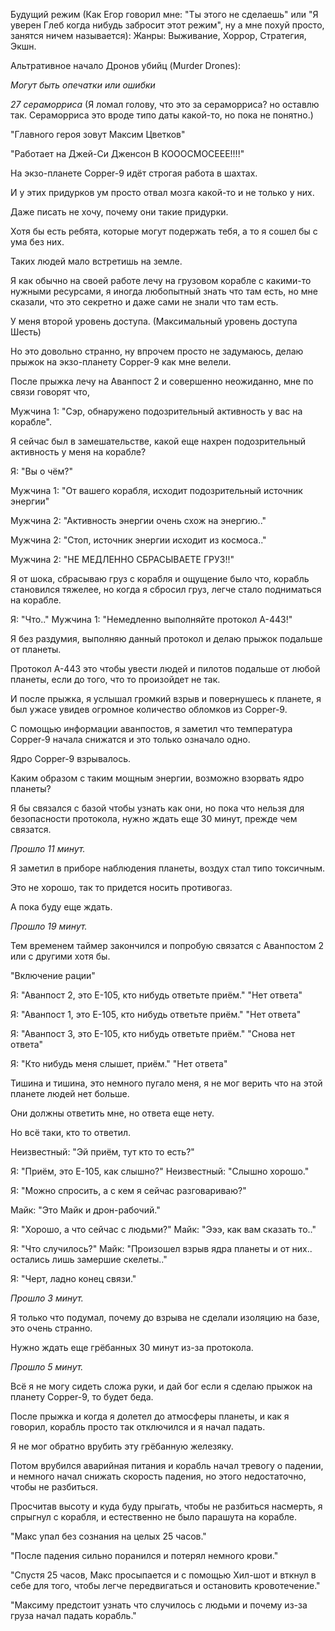 Будущий режим (Как Егор говорил мне: "Ты этого не сделаешь" или "Я уверен Глеб когда нибудь забросит этот режим", ну а мне похуй просто, занятся ничем называется): 
Жанры: Выживание, Хоррор, Стратегия, Экшн.

Альтративное начало Дронов убийц (Murder Drones): 

*Могут быть опечатки или ошибки* 

*27 сераморриса* (Я ломал голову, что это за сераморриса? но оставлю так. Сераморриса это вроде типо даты какой-то, но пока не понятно.)

"Главного героя зовут Максим Цветков"

"Работает на Джей-Си Дженсон В КОООСМОСЕЕЕ!!!!" 

На экзо-планете Copper-9 идёт строгая работа в шахтах. 

И у этих придурков ум просто отвал мозга какой-то и не только у них. 

Даже писать не хочу, почему они такие придурки.

Хотя бы есть ребята, которые могут подержать тебя, а то я сошел бы с ума без них.

Таких людей мало встретишь на земле.

Я как обычно на своей работе лечу на грузовом корабле с какими-то нужными ресурсами, я иногда любопытный знать что там есть, но мне сказали, что это секретно и даже сами не знали что там есть.

У меня второй уровень доступа. (Максимальный уровень доступа Шесть)

Но это довольно странно, ну впрочем просто не задумаюсь, делаю прыжок на экзо-планету Copper-9 как мне велели.

После прыжка лечу на Аванпост 2 и совершенно неожиданно, мне по связи говорят что,

Мужчина 1: "Сэр, обнаружено подозрительный активность у вас на корабле".

Я сейчас был в замешательстве, какой еще нахрен подозрительный активность у меня на корабле?

Я: "Вы о чём?"

Мужчина 1: "От вашего корабля, исходит подозрительный источник энергии"

Мужчина 2: "Активность энергии очень схож на энергию.."

Мужчина 2: "Стоп, источник энергии исходит из космоса.."

Мужчина 2: "НЕ МЕДЛЕННО СБРАСЫВАЕТЕ ГРУЗ!!"

Я от шока, сбрасываю груз с корабля и ощущение было что, корабль становился тяжелее, но когда я сбросил груз, легче стало подниматься на корабле.

Я: "Что.."
Мужчина 1: "Немедленно выполняйте протокол A-443!"

Я без раздумия, выполняю данный протокол и делаю прыжок подальше от планеты. 

Протокол А-443 это чтобы увести людей и пилотов подальше от любой планеты, если до того, что то произойдет не так. 

И после прыжка, я услышал громкий взрыв и повернушесь к планете, я был ужасе увидев огромное количество обломков из Copper-9.

С помощью информации аванпостов, я заметил что температура Copper-9 начала снижатся и это только означало одно.

Ядро Copper-9 взрывалось.

Каким образом с таким мощным энергии, возможно взорвать ядро планеты?

Я бы связался с базой чтобы узнать как они, но пока что нельзя для безопасности протокола, нужно ждать еще 30 минут, прежде чем связатся. 

*Прошло 11 минут.*

Я заметил в приборе наблюдения планеты, воздух стал типо токсичным.

Это не хорошо, так то придется носить противогаз.

А пока буду еще ждать.

*Прошло 19 минут.*

Тем временем таймер закончился и попробую связатся с Аванпостом 2 или с другими хотя бы.

"Включение рации"

Я: "Аванпост 2, это E-105, кто нибудь ответьте приём." 
"Нет ответа" 

Я: "Аванпост 1, это E-105, кто нибудь ответьте приём."
"Нет ответа" 

Я: "Аванпост 3, это E-105, кто нибудь ответьте приём."
"Снова нет ответа" 

Я: "Кто нибудь меня слышет, приём." 
"Нет ответа" 

Тишина и тишина, это немного пугало меня, я не мог верить что на этой планете людей нет больше. 

Они должны ответить мне, но ответа еще нету. 

Но всё таки, кто то ответил. 

Неизвестный: "Эй приём, тут кто то есть?" 

Я: "Приём, это E-105, как слышно?" 
Неизвестный: "Слышно хорошо." 

Я: "Можно спросить, а с кем я сейчас разговариваю?" 

Майк: "Это Майк и дрон-рабочий." 

Я: "Хорошо, а что сейчас с людьми?" 
Майк: "Эээ, как вам сказать то.." 

Я: "Что случилось?"
Майк: "Произошел взрыв ядра планеты и от них.. остались лишь замершие скелеты.." 

Я: "Черт, ладно конец связи."

*Прошло 3 минут.* 

Я только что подумал, почему до взрыва не сделали изоляцию на базе, это очень странно. 

Нужно ждать еще грёбанных 30 минут из-за протокола. 

*Прошло 5 минут.* 

Всё я не могу сидеть сложа руки, и дай бог если я сделаю прыжок на планету Copper-9, то будет беда.  

После прыжка и когда я долетел до атмосферы планеты, и как я говорил, корабль просто так отключился и я начал падать. 

Я не мог обратно врубить эту грёбанную железяку. 

Потом врубился аварийная питания и корабль начал тревогу о падении, и немного начал снижать скорость падения, но этого недостаточно, чтобы не разбиться. 

Просчитав высоту и куда буду прыгать, чтобы не разбиться насмерть, я спрыгнул с корабля, и естественно не было парашута на корабле. 

"Макс упал без сознания на целых 25 часов."

"После падения сильно поранился и потерял немного крови."

"Спустя 25 часов, Макс просыпается и с помощью Хил-шот и вткнул в себе для того, чтобы легче передвигаться и остановить кровотечение."

"Максиму предстоит узнать что случилось с людьми и почему из-за груза начал падать корабль."
